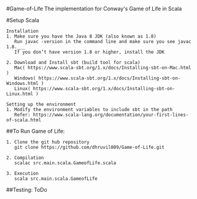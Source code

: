 #Game-of-Life
The implementation for Conway's Game of Life in Scala

#Setup Scala

	Installation
	1. Make sure you have the Java 8 JDK (also known as 1.8)
	   Run javac -version in the command line and make sure you see javac 1.8.___
	   If you don’t have version 1.8 or higher, install the JDK
	   
	2. Download and Install sbt (build tool for scala)
	   Mac( https://www.scala-sbt.org/1.x/docs/Installing-sbt-on-Mac.html )
	   Windows( https://www.scala-sbt.org/1.x/docs/Installing-sbt-on-Windows.html )
	   Linux( https://www.scala-sbt.org/1.x/docs/Installing-sbt-on-Linux.html )

	Setting up the environment
	1. Modify the environment variables to include sbt in the path
	   Refer: https://www.scala-lang.org/documentation/your-first-lines-of-scala.html
	   	   


##To Run Game of Life:

	1. Clone the git hub repository 
	   git clone https://github.com/dhruvil009/Game-of-Life.git

	2. Compilation 
	   scalac src.main.scala.GameofLife.scala
	
	3. Execution
       scala src.main.scala.GameofLife
    
##Testing:
    ToDo
